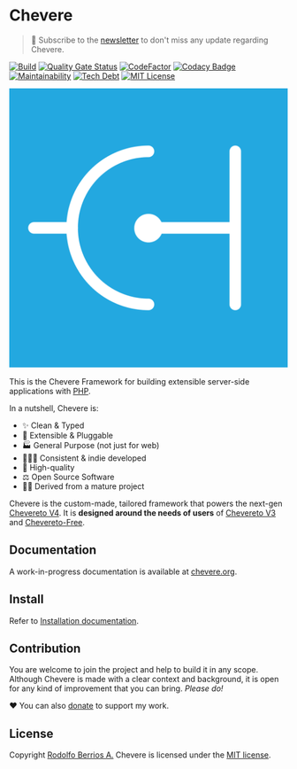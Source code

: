 # Chevere

> 🔔 Subscribe to the [newsletter](https://newsletter.chevereto.com/subscription?f=gTmksA6763vPCG763763kYCOTgWu6Kx4BPohVDY97aHddrqis6B763cHay8dhtmMKlI6r3vUfGREZmSvDNNGj3MlrRJV7A) to don't miss any update regarding Chevere.

[![Build](https://img.shields.io/github/workflow/status/chevere/chevere/CI/master?style=flat-square)](https://github.com/chevere/chevere/actions)
[![Quality Gate Status](https://img.shields.io/sonar/alert_status/chevere_chevere?server=https%3A%2F%2Fsonarcloud.io&style=flat-square
)](https://sonarcloud.io/dashboard?id=chevere_chevere)
[![CodeFactor](https://img.shields.io/codefactor/grade/github/chevere/chevere?label=code%20grade&style=flat-square)](https://www.codefactor.io/repository/github/chevere/chevere)
[![Codacy Badge](https://img.shields.io/codacy/grade/b956754f8ff04aaa9ca24a6e4cc21661?style=flat-square)](https://www.codacy.com/gh/chevere/chevere?utm_source=github.com&utm_medium=referral&utm_content=chevere/chevere&utm_campaign=Badge_Grade)
[![Maintainability](https://img.shields.io/codeclimate/maintainability/chevere/chevere?style=flat-square)](https://codeclimate.com/github/chevere/chevere)
[![Tech Debt](https://img.shields.io/codeclimate/tech-debt/chevere/chevere?style=flat-square)](https://codeclimate.com/github/chevere/chevere)
[![MIT License](https://img.shields.io/github/license/chevere/chevere?style=flat-square)](LICENSE)

![Chevere](LOGO.svg)

This is the Chevere Framework for building extensible server-side applications with [PHP](https://www.php.net/).

In a nutshell, Chevere is:

- ✨ Clean & Typed
- 🔌 Extensible & Pluggable
- 🏭 General Purpose (not just for web)
- 👨🏾‍💻 Consistent & indie developed
- 💎 High-quality
- ⚖ Open Source Software
- 👴🏾 Derived from a mature project

Chevere is the custom-made, tailored framework that powers the next-gen [Chevereto V4](https://github.com/chevereto/chevereto). It is **designed around the needs of users** of [Chevereto V3](https://chevereto.com/pricing) and [Chevereto-Free](https://github.com/Chevereto/Chevereto-Free).

## Documentation

A work-in-progress documentation is available at [chevere.org](https://chevere.org/).

## Install

Refer to [Installation documentation](https://chevere.org/get-started/installation.html).

## Contribution

You are welcome to join the project and help to build it in any scope. Although Chevere is made with a clear context and background, it is open for any kind of improvement that you can bring. _Please do!_

❤ You can also [donate](https://paypal.me/RodolfoBerrios) to support my work.

## License

Copyright [Rodolfo Berrios A.](https://rodolfoberrios.com/) Chevere is licensed under the [MIT license](LICENSE).
